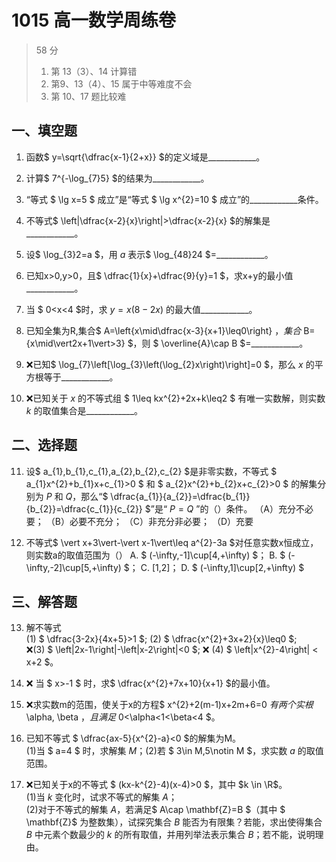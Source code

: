 # 1015 高一数学周练卷

> 58 分
>
> 1. 第 13（3）、14 计算错
> 2. 第9、13（4）、15 属于中等难度不会
> 3. 第 10、17 题比较难


## 一、填空题

1. 函数$ y=\sqrt{\dfrac{x-1}{2+x}} $的定义域是\_\_\_\_\_\_\_\_\_\_\_\_。

2. 计算$ 7^{-\log_{7}5} $的结果为\_\_\_\_\_\_\_\_\_\_\_\_。

3. “等式 $ \lg x=5 $ 成立”是“等式 $ \lg x^{2}=10 $ 成立”的\_\_\_\_\_\_\_\_\_\_\_\_条件。

4. 不等式$ \left|\dfrac{x-2}{x}\right|>\dfrac{x-2}{x} $的解集是\_\_\_\_\_\_\_\_\_\_\_\_。

5. 设$ \log_{3}2=a $，用 $a$ 表示$ \log_{48}24 $=\_\_\_\_\_\_\_\_\_\_\_\_。

6. 已知x>0,y>0，且$ \dfrac{1}{x}+\dfrac{9}{y}=1 $，求x+y的最小值\_\_\_\_\_\_\_\_\_\_\_\_。

7. 当 $ 0<x<4 $时，求 $y=x(8-2x)$ 的最大值\_\_\_\_\_\_\_\_\_\_\_\_。

8. 已知全集为R,集合$ A=\left\{x\mid\dfrac{x-3}{x+1}\leq0\right\} $，集合$ B=\{x\mid\vert2x+1\vert>3\} $，则 $ \overline{A}\cap B $=\_\_\_\_\_\_\_\_\_\_\_\_。

9. ❌已知$ \log_{7}\left[\log_{3}\left(\log_{2}x\right)\right]=0 $，那么 $x$ 的平方根等于\_\_\_\_\_\_\_\_\_\_\_\_。

10. ❌已知关于 $x$ 的不等式组 $ 1\leq kx^{2}+2x+k\leq2 $ 有唯一实数解，则实数 $k$ 的取值集合是\_\_\_\_\_\_\_\_\_\_\_\_。

## 二、选择题

11. 设$ a_{1},b_{1},c_{1},a_{2},b_{2},c_{2} $是非零实数，不等式 $ a_{1}x^{2}+b_{1}x+c_{1}>0 $ 和 $ a_{2}x^{2}+b_{2}x+c_{2}>0 $ 的解集分别为 $P$ 和 $Q$，那么“$ \dfrac{a_{1}}{a_{2}}=\dfrac{b_{1}}{b_{2}}=\dfrac{c_{1}}{c_{2}} $”是“ $P=Q$ ”的（）条件。
    （A）充分不必要；    （B）必要不充分；   （C）非充分非必要；    （D）充要  

12. 不等式$ \vert x+3\vert-\vert x-1\vert\leq a^{2}-3a $对任意实数x恒成立，则实数a的取值范围为（）
    A. $ (-\infty,-1]\cup[4,+\infty) $；         B. $ (-\infty,-2]\cup[5,+\infty) $；           C. [1,2]；  D. $ (-\infty,1]\cup[2,+\infty) $  

## 三、解答题

13. 解不等式  
    (1) $ \dfrac{3-2x}{4x+5}>1 $;                                      (2) $ \dfrac{x^{2}+3x+2}{x}\leq0 $;  
    ❌(3) $ \left|2x-1\right|-\left|x-2\right|<0 $;                 ❌ (4) $ \left|x^{2}-4\right| < x+2 $。

14. ❌ 当 $ x>-1 $ 时，求$ \dfrac{x^{2}+7x+10}{x+1} $的最小值。

15. ❌求实数m的范围，使关于x的方程$ x^{2}+2(m-1)x+2m+6=0 $有两个实根$ \alpha, \beta $，且满足$ 0<\alpha<1<\beta<4 $。

16. 已知不等式 $ \dfrac{ax-5}{x^{2}-a}<0 $的解集为M。  
    (1)当 $ a=4 $ 时，求解集 $M$；(2)若 $ 3\in M,5\notin M $，求实数 $a$ 的取值范围。

    

17. ❌已知关于x的不等式 $ (kx-k^{2}-4)(x-4)>0 $，其中 $k \in \R$。  
    (1)当 $k$ 变化时，试求不等式的解集 $A$；  
    (2)对于不等式的解集 $A$，若满足$ A\cap \mathbf{Z}=B $（其中 $ \mathbf{Z}$ 为整数集），试探究集合 $B$ 能否为有限集？若能，求出使得集合 $B$ 中元素个数最少的 $k$ 的所有取值，并用列举法表示集合 $B$；若不能，说明理由。